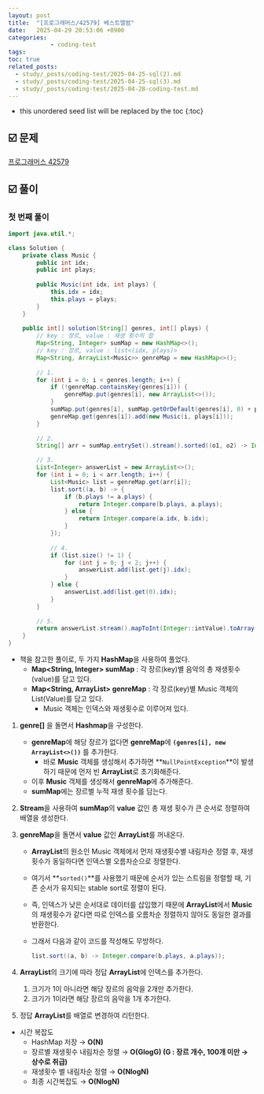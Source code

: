 ```yaml
---
layout: post
title:  "[프로그래머스/42579] 베스트앨범"
date:   2025-04-29 20:53:06 +0900
categories: 
            - coding-test
tags:        
toc: true
related_posts:
  - study/_posts/coding-test/2025-04-25-sql(2).md
  - study/_posts/coding-test/2025-04-25-sql(3).md
  - study/_posts/coding-test/2025-04-28-coding-test.md
---
```

* this unordered seed list will be replaced by the toc
{:toc}

## ☑️ 문제

[프로그래머스 42579](https://school.programmers.co.kr/learn/courses/30/lessons/42579)

## ☑️ 풀이

### 첫 번째 풀이

```java
import java.util.*;

class Solution {
    private class Music {
        public int idx; 
        public int plays;
        
        public Music(int idx, int plays) {
            this.idx = idx;
            this.plays = plays;
        }
    }
    
    public int[] solution(String[] genres, int[] plays) {        
        // key : 장르, value : 재생 횟수의 합
        Map<String, Integer> sumMap = new HashMap<>();
        // key : 장르, value : list<(idx, plays)>
        Map<String, ArrayList<Music>> genreMap = new HashMap<>();
        
        // 1. 
        for (int i = 0; i < genres.length; i++) {
            if (!genreMap.containsKey(genres[i])) {
                genreMap.put(genres[i], new ArrayList<>());
            } 
            sumMap.put(genres[i], sumMap.getOrDefault(genres[i], 0) + plays[i]);
            genreMap.get(genres[i]).add(new Music(i, plays[i]));
        }
        
        // 2. 
        String[] arr = sumMap.entrySet().stream().sorted((o1, o2) -> Integer.compare(o2.getValue(), o1.getValue())).map(HashMap.Entry::getKey).toArray(String[]::new);

        // 3.        
        List<Integer> answerList = new ArrayList<>();        
        for (int i = 0; i < arr.length; i++) {
            List<Music> list = genreMap.get(arr[i]);
            list.sort((a, b) -> {
                if (b.plays != a.plays) {
                    return Integer.compare(b.plays, a.plays);
                } else {
                    return Integer.compare(a.idx, b.idx);
                }
            });
            
            // 4. 
            if (list.size() != 1) {
                for (int j = 0; j < 2; j++) {
                    answerList.add(list.get(j).idx);
                }
            } else {
                answerList.add(list.get(0).idx);
            }
        }
        
        // 5. 
        return answerList.stream().mapToInt(Integer::intValue).toArray();
    }
}
```

- 책을 참고한 풀이로, 두 가지 **HashMap**을 사용하여 풀었다.
    - **Map<String, Integer> sumMap** : 각 장르(key)별 음악의 총 재생횟수(value)를 담고 있다.
    - **Map<String, ArrayList<Music>> genreMap** : 각 장르(key)별 Music 객체의 List(Value)를 담고 있다.
        - Music 객체는 인덱스와 재생횟수로 이루어져 있다.
1. **genre[]** 을 돌면서 **Hashmap**을 구성한다.
    - **genreMap**에 해당 장르가 없다면 **genreMap**에 **`(genres[i], new ArrayList<>())`** 를 추가한다.
        - 바로 **Music** 객체를 생성해서 추가하면 **`NullPointException`**이 발생하기 때문에 먼저 빈 **ArrayList**로 초기화해준다.
    - 이후 **Music** 객체를 생성해서 **genreMap**에 추가해준다.
    - **sumMap**에는 장르별 누적 재생 횟수를 담는다.
2. **Stream**을 사용하여 **sumMap**의 **value** 값인 총 재생 횟수가 큰 순서로 정렬하여 배열을 생성한다.  
3. **genreMap**을 돌면서 **value** 값인 **ArrayList**를 꺼내온다.
    - **ArrayList**의 원소인 Music 객체에서 먼저 재생횟수별 내림차순 정렬 후, 재생횟수가 동일하다면 인덱스별 오름차순으로 정렬한다.
    - 여기서 **`sorted()`**를 사용했기 때문에 순서가 있는 스트림을 정렬할 때, 기존 순서가 유지되는 stable sort로 정렬이 된다.
    - 즉, 인덱스가 낮은 순서대로 데이터를 삽입했기 때문에 **ArrayList**에서 **Music**의 재생횟수가 같다면 따로 인덱스를 오름차순 정렬하지 않아도 동일한 결과를 반환한다.
    - 그래서 다음과 같이 코드를 작성해도 무방하다.
        
        ```java
        list.sort((a, b) -> Integer.compare(b.plays, a.plays));
        ```
        
4. **ArrayList**의 크기에 따라 정답 **ArrayList**에 인덱스를 추가한다.
    1. 크기가 1이 아니라면 해당 장르의 음악을 2개만 추가한다.
    2. 크기가 1이라면 해당 장르의 음악을 1개 추가한다.
5. 정답 **ArrayList**를 배열로 변경하여 리턴한다.
- 시간 복잡도
    - HashMap 저장 → **O(N)**
    - 장르별 재생횟수 내림차순 정렬 → **O(GlogG) (G : 장르 개수, 100개 미만 → 상수로 취급)**
    - 재생횟수 별 내림차순 정렬 → **O(NlogN)**
    - 최종 시간복잡도 → **O(NlogN)**